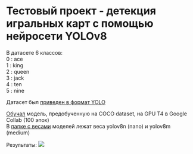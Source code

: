 # Тестовый проект - детекция игральных карт с помощью нейросети YOLOv8  

В датасете 6 классов:  
0 : ace  
1 : king  
2 : queen  
3 : jack  
4 : ten  
5 : nine  


Датасет был [приведен в формат YOLO](https://github.com/Summit2/Yolo_detecting_cards/blob/main/make_dataset.ipynb)  

[Обучал](https://github.com/Summit2/Yolo_detecting_cards/blob/main/YOLOv8_cards_detection.ipynb) модель, предобученную на COCO dataset, на GPU T4 в Google Collab (100 эпох)  
В [папке с весами](https://github.com/Summit2/Yolo_detecting_cards/tree/main/best_weights) моделей лежат веса yolov8n (nano) и yolov8m (medium)  

Результаты:
![](https://github.com/Summit2/Yolo_detecting_cards/blob/main/test_photos/result_IMG_2551.jpg)  
